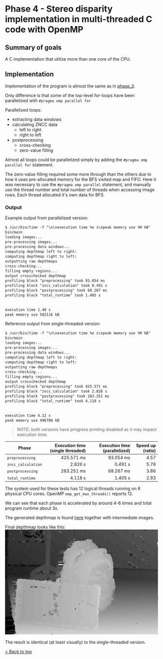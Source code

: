 # Phase 4 - Stereo disparity implementation in multi-threaded C code with OpenMP

## Summary of goals
A C implementation that utilize more than one core of the CPU.

## Implementation
Implementation of the program is almost the same as in [phase_3](../phase_3/README.md).

Only difference is that some of the top-level for-loops have been parallelized with `#pragma omp parallel for`

Parallelized loops:
- extracting data windows
- calculating ZNCC data
  - left to right
  - right to left
- postprocessing
  - cross-checking
  - zero-value filling

Almost all loops could be parallelized simply by adding the `#pragma omp parallel for` statement.

The zero-value filling required some more through than the others due to how it uses pre-allocated memory for the BFS visited map and FIFO.
Here it was necessary to use the `#pragma omp parallel` statement, and manually use the thread number and total number of threads when accessing image rows.
Each thread allocated it's own data for BFS.

### Output

Example output from parallelized version:

```console
$ /usr/bin/time -f "\n\nexecution time %e s\npeak memory use %M kB" bin/main
loading images...
pre-processing images...
pre-processing data windows...
computing depthmap left to right:
computing depthmap right to left:
outputting raw depthmaps
cross-checking...
filling empty regions...
output crosschecked depthmap
profiling block "preprocessing" took 93.054 ms
profiling block "zncc_calculation" took 0.491 s
profiling block "postprocessing" took 68.267 ms
profiling block "total_runtime" took 1.405 s


execution time 1.40 s
peak memory use 502116 kB
```

Reference output from single-threaded version:
```console
$ /usr/bin/time -f "\n\nexecution time %e s\npeak memory use %M kB" bin/main
loading images...
pre-processing images...
pre-processing data windows...
computing depthmap left to right:
computing depthmap right to left:
outputting raw depthmaps
cross-checking...
filling empty regions...
output crosschecked depthmap
profiling block "preprocessing" took 425.571 ms
profiling block "zncc_calculation" took 2.826 s
profiling block "postprocessing" took 263.251 ms
profiling block "total_runtime" took 4.118 s


execution time 4.12 s
peak memory use 496708 kB
```

> NOTE: both versions have progress printing disabled as it may impact execution time.

| Phase              | Execution time (single threaded) | Execution time (parallelized) | Speed up (ratio) |
| ------------------ | -------------------------------: | ----------------------------: | ---------------: |
| `preprocessing`    |                       425.571 ms |                     93.054 ms |             4.57 |
| `zncc_calculation` |                          2.826 s |                       0.491 s |             5.76 |
| `postprocessing`   |                       263.251 ms |                     68.267 ms |             3.86 |
| `total_runtime`    |                          4.118 s |                       1.405 s |             2.93 |

The system used for these tests has 12 logical threads running on 6 physical CPU cores.
OpenMP `omp_get_max_threads()` reports 12.

We can see that each phase is accelerated by around 4-6 times and total program runtime about 3x.

The generated depthmap is found [here](./output_images/depthmap_cc.png) together with intermediate images.

Final depthmap looks like this:
![](./output_images/depthmap_cc.png)

The result is identical (at least visually) to the single-threaded version.

[< Back to top](../README.md)
